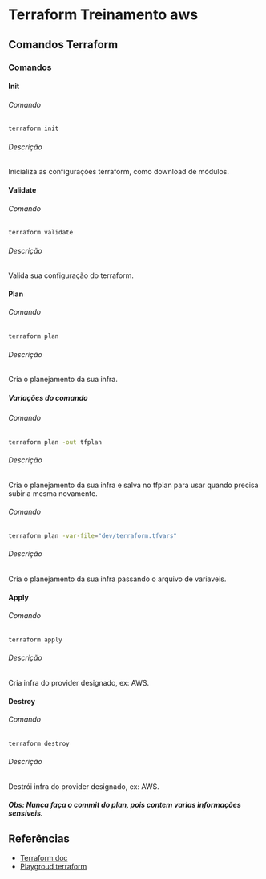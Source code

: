 # Terraform Treinamento aws

## Comandos Terraform

### Comandos

#### Init

###### Comando

```bash
terraform init
```

###### Descrição

Inicializa as configurações terraform, como download de módulos.

#### Validate

###### Comando

```bash
terraform validate
```

###### Descrição

Valida sua configuração do terraform.

#### Plan

###### Comando

```bash
terraform plan
```

###### Descrição

Cria o planejamento da sua infra.

##### Variações do comando

###### Comando

```bash
terraform plan -out tfplan
```

###### Descrição

Cria o planejamento da sua infra e salva no tfplan para usar quando precisa subir a mesma novamente.

###### Comando

```bash
terraform plan -var-file="dev/terraform.tfvars"
```

###### Descrição

Cria o planejamento da sua infra passando o arquivo de variaveis.

#### Apply

###### Comando

```bash
terraform apply
```

###### Descrição

Cria infra do provider designado, ex: AWS.

#### Destroy

###### Comando

```bash
terraform destroy
```

###### Descrição

Destrói infra do provider designado, ex: AWS.

##### Obs: Nunca faça o commit do plan, pois contem varias informações sensiveis.

## Referências

- [Terraform doc](https://www.terraform.io/)
- [Playgroud terraform](https://registry.terraform.io/providers/playgroundtech/playgroundtech/latest)
